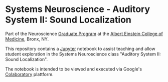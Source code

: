 
# Systems Neuroscience - Auditory System II: Sound Localization

Part of the Neuroscience [Graduate Program][gradpro] at the
[Albert Einstein College of Medicine][aecom], Bronx, NY.

[gradpro]: https://www.einstein.yu.edu/departments/neuroscience/graduate-program/
[aecom]: https://www.einstein.yu.edu/

This repository contains a [Jupyter][] notebook to assist
teaching and allow student exploration in the Systems Neuroscience class
"Auditory System II: Sound Localization".

[Jupyter]: https://jupyter.org/

The notebook is intended to be viewed and executed via Google's [Colaboratory][]
plattform.

[Colaboratory]: https://colab.research.google.com/


